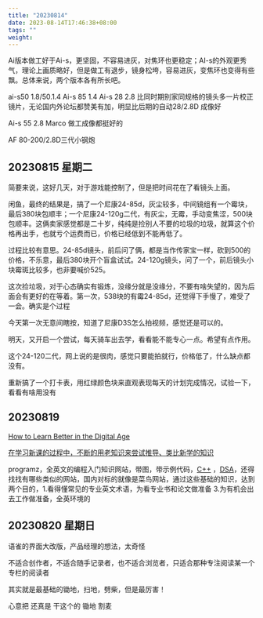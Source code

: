 ```yaml
---
title: "20230814"
date: 2023-08-14T17:46:38+08:00
tags: ""
weight: 
---
```


Ai版本做工好于Ai-s，更坚固，不容易进灰，对焦环也更稳定；AI-s的外观更秀气，理论上画质略好，但是做工有退步，镜身松垮，容易进灰，变焦环也变得有些飘。总体来说，两个版本各有所长吧。

[](https://www.zhihu.com/question/458145388/answer/2913998746)

[](https://www.zhihu.com/question/369783114/answer/999918557)

[](https://zhuanlan.zhihu.com/p/358854087)

ai-s50 1.8/50.1.4
Ai-s 85 1.4
Ai-s 28 2.8 比同时期别家同规格的镜头多一片校正镜片，无论国内外论坛都赞美有加，明显比后期的自动28/2.8D 成像好

Ai-s 55 2.8 Marco 做工成像都挺好的

AF 80-200/2.8D三代小钢炮

## 20230815 星期二

简要来说，这好几天，对于游戏能控制了，但是把时间花在了看镜头上面。

闲鱼，最终的结果是，搞了一个尼康24-85d，灰尘较多，中间镜组有一个霉块，最后380块包顺丰；一个尼康24-120g二代，有灰尘，无霉，手动变焦涩，500块包顺丰。这俩卖家感觉都是二十岁，纯纯是捡别人不要的垃圾的垃圾，就算这个价格再出手，也就亏个运费而已，价格已经低到不能再低了。

过程比较有意思。24-85d镜头，前后问了俩，都是当作传家宝一样，砍到500的价格，不乐意，最后380块开个盲盒试试。24-120g镜头，问了一个，前后镜头小块霉斑比较多，也非要喊价525。

这次捡垃圾，对于心态确实有锻炼，没缘分就是没缘分，不要有啥失望的，因为后面会有更好的在等着。第一次，538块的有霉24-85d，还觉得下手慢了，难受了一会。确实是个过程

今天第一次无意间瞎按，知道了尼康D3S怎么拍视频，感觉还是可以的。

明天，又开启一个尝试，每天骑车出去学，看看能不能专心一点。希望有点作用。

这个24-120二代，网上说的是很肉，感觉只要能拍就行，价格低了，什么缺点都没有。

重新搞了一个打卡表，用红绿颜色块来直观表现每天的计划完成情况，试验一下，看看有啥用没有

## 20230819

[How to Learn Better in the Digital Age](https://giansegato.com/essays/edutainment-is-not-learning)

[在学习新课的过程中，不断的用老知识来尝试推导、类比新学的知识](https://www.zhihu.com/question/371389986/answer/1126572033)

programz，全英文的编程入门知识网站，带图，带示例代码，[C++](https://www.programiz.com/cpp-programming) ，[DSA](https://www.programiz.com/dsa)，还得找找有哪些类似的网站，国内对标的就像是菜鸟网站，通过这些基础的知识，达到两个目的，1.看得懂常见的专业英文术语，为看专业书和论文做准备 3.为有机会出去工作做准备，全英环境的

## 20230820 星期日

语雀的界面大改版，产品经理的想法，太奇怪

不适合创作者，不适合随手记录者，也不适合浏览者，只适合那种专注阅读某一个专栏的阅读者

其实就是最基础的锄地，扫地，劈柴，但是最厉害！

心意把 还真是 干这个的 锄地 割麦
